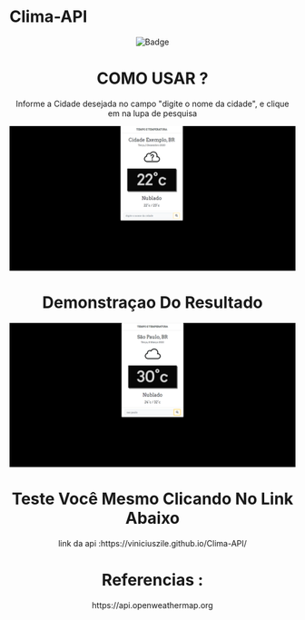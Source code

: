 # Clima-API

<div align="center">
  
![Badge](https://img.shields.io/badge/JavaScript-323330?style=for-the-badge&logo=javascript&logoColor=F7DF1E)
  
<div align="center"><div align="center"><div align="center">


<h1 align="center"> COMO USAR ? </h1>

<P align="center">Informe a Cidade desejada no campo "digite o nome da cidade", e clique em na lupa de pesquisa</P>

<img align="center" src="https://raw.githubusercontent.com/viniciuszile/Clima-API/main/icons/clima1.PNG" >

<h1 align="center"> Demonstraçao Do Resultado </h1>

<img align="center" src="https://raw.githubusercontent.com/viniciuszile/Clima-API/main/icons/clima2.PNG" >

<div align="center">
<h1> Teste Você Mesmo Clicando No Link Abaixo </h1>
link da api :https://viniciuszile.github.io/Clima-API/
<div align="center">
  
<div aling="center">
<h1> Referencias : </h1>
<p>   https://api.openweathermap.org </p>
</div>

